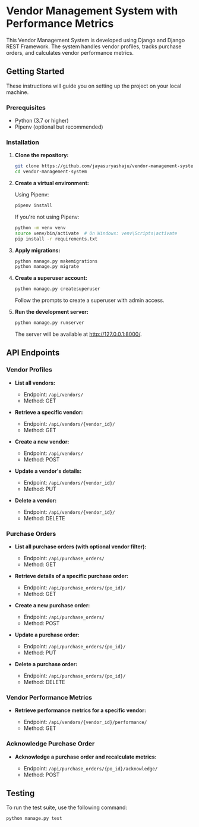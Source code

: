# Vendor Management System with Performance Metrics

This Vendor Management System is developed using Django and Django REST Framework. The system handles vendor profiles, tracks purchase orders, and calculates vendor performance metrics.

## Getting Started

These instructions will guide you on setting up the project on your local machine.

### Prerequisites

- Python (3.7 or higher)
- Pipenv (optional but recommended)

### Installation

1. **Clone the repository:**

    ```bash
    git clone https://github.com/jayasuryashaju/vendor-management-system.git
    cd vendor-management-system
    ```

2. **Create a virtual environment:**

    Using Pipenv:

    ```bash
    pipenv install
    ```

    If you're not using Pipenv:

    ```bash
    python -m venv venv
    source venv/bin/activate  # On Windows: venv\Scripts\activate
    pip install -r requirements.txt
    ```

3. **Apply migrations:**

    ```bash
    python manage.py makemigrations
    python manage.py migrate
    ```

4. **Create a superuser account:**

    ```bash
    python manage.py createsuperuser
    ```

    Follow the prompts to create a superuser with admin access.

5. **Run the development server:**

    ```bash
    python manage.py runserver
    ```

    The server will be available at http://127.0.0.1:8000/.

## API Endpoints

### Vendor Profiles

- **List all vendors:**

  - Endpoint: `/api/vendors/`
  - Method: GET

- **Retrieve a specific vendor:**

  - Endpoint: `/api/vendors/{vendor_id}/`
  - Method: GET

- **Create a new vendor:**

  - Endpoint: `/api/vendors/`
  - Method: POST

- **Update a vendor's details:**

  - Endpoint: `/api/vendors/{vendor_id}/`
  - Method: PUT

- **Delete a vendor:**

  - Endpoint: `/api/vendors/{vendor_id}/`
  - Method: DELETE

### Purchase Orders

- **List all purchase orders (with optional vendor filter):**

  - Endpoint: `/api/purchase_orders/`
  - Method: GET

- **Retrieve details of a specific purchase order:**

  - Endpoint: `/api/purchase_orders/{po_id}/`
  - Method: GET

- **Create a new purchase order:**

  - Endpoint: `/api/purchase_orders/`
  - Method: POST

- **Update a purchase order:**

  - Endpoint: `/api/purchase_orders/{po_id}/`
  - Method: PUT

- **Delete a purchase order:**

  - Endpoint: `/api/purchase_orders/{po_id}/`
  - Method: DELETE

### Vendor Performance Metrics

- **Retrieve performance metrics for a specific vendor:**

  - Endpoint: `/api/vendors/{vendor_id}/performance/`
  - Method: GET

### Acknowledge Purchase Order

- **Acknowledge a purchase order and recalculate metrics:**

  - Endpoint: `/api/purchase_orders/{po_id}/acknowledge/`
  - Method: POST

## Testing

To run the test suite, use the following command:

```bash
python manage.py test
